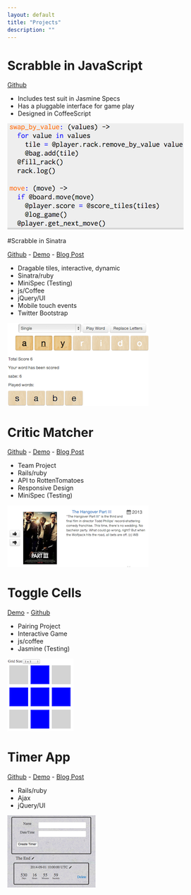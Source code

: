 ```yaml
---
layout: default
title: "Projects"
description: ""
---
```

# Scrabble in JavaScript


[Github](https://github.com/zeisler/scrabble)
* Includes test suit in Jasmine Specs
* Has a pluggable interface for game play
* Designed in CoffeeScript

![](images/scrabble_js.png)

#Scrabble in Sinatra

[Github](https://github.com/zeisler/sinatra-scrabble) -
[Demo](http://scrabble-game.herokuapp.com/) -
[Blog Post](/2013/07/08/scrabble.html)
* Dragable tiles, interactive, dynamic
* Sinatra/ruby
* MiniSpec (Testing)
* js/Coffee
* jQuery/UI
* Mobile touch events
* Twitter Bootstrap

![](images/scrabble.png)


# Critic Matcher

[Github](https://github.com/ShaneDelmore/critic_critic) -
[Demo](http://critic-critic.herokuapp.com/) -
[Blog Post](http://localhost:4000/2013/07/05/critic-matcher.html)
* Team Project
* Rails/ruby
* API to RottenTomatoes
* Responsive Design
* MiniSpec (Testing)

![](images/critic_matcher.png)


# Toggle Cells

[Demo](http://dustinzeisler.com/ToggleCells/) -
[Github](https://github.com/ShaneDelmore/ToggleCells)
* Pairing Project
* Interactive Game
* js/coffee
* Jasmine (Testing)

![](images/toggle_cells.png)


# Timer App

[Github](https://github.com/zeisler/timer) -
 [Demo](http://serene-sands-7788.herokuapp.com/) -
 [Blog Post](/2013/03/19/timer-app.html)
* Rails/ruby
* Ajax
* jQuery/UI

![](images/timer_app.png)
